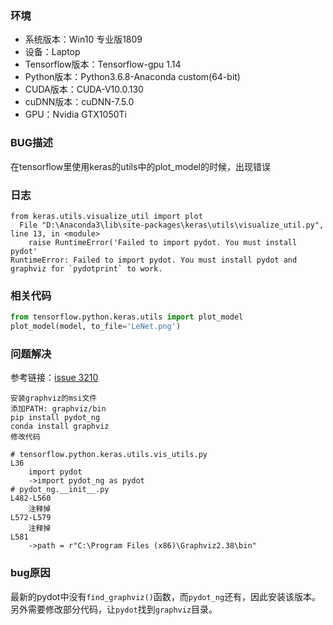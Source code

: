 ### 环境

* 系统版本：Win10 专业版1809
* 设备：Laptop
* Tensorflow版本：Tensorflow-gpu 1.14
* Python版本：Python3.6.8-Anaconda custom(64-bit)
* CUDA版本：CUDA-V10.0.130
* cuDNN版本：cuDNN-7.5.0
* GPU：Nvidia GTX1050Ti

### BUG描述

在tensorflow里使用keras的utils中的plot_model的时候，出现错误

### 日志

```
from keras.utils.visualize_util import plot
  File "D:\Anaconda3\lib\site-packages\keras\utils\visualize_util.py", line 13, in <module>
    raise RuntimeError('Failed to import pydot. You must install pydot'
RuntimeError: Failed to import pydot. You must install pydot and graphviz for `pydotprint` to work.
```

### 相关代码

```python
from tensorflow.python.keras.utils import plot_model
plot_model(model, to_file='LeNet.png')
```

### 问题解决

参考链接：[issue 3210](https://github.com/keras-team/keras/issues/3210)

```
安装graphviz的msi文件
添加PATH: graphviz/bin
pip install pydot_ng
conda install graphviz
修改代码
```

```
# tensorflow.python.keras.utils.vis_utils.py
L36 
	import pydot
	->import pydot_ng as pydot
# pydot_ng.__init__.py
L482-L560
	注释掉
L572-L579
	注释掉
L581
	->path = r"C:\Program Files (x86)\Graphviz2.38\bin"
```

### bug原因

最新的pydot中没有`find_graphviz()`函数，而`pydot_ng`还有，因此安装该版本。另外需要修改部分代码，让`pydot`找到`graphviz`目录。